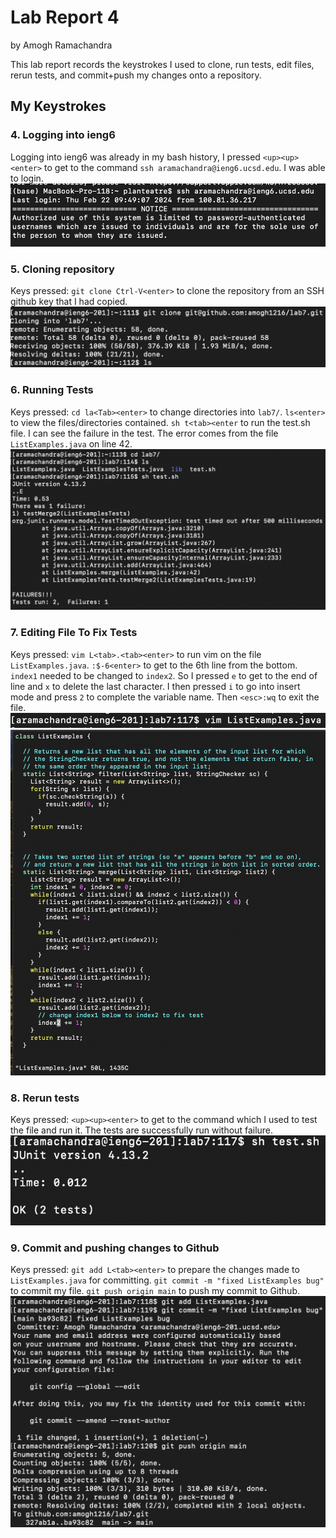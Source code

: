 # Lab Report 4
by Amogh Ramachandra

This lab report records the keystrokes I used to clone, run tests, edit files, rerun tests, and commit+push my changes onto a repository.

## My Keystrokes

### 4. Logging into ieng6
Logging into ieng6 was already in my bash history, I pressed `<up><up><enter>` to get to the command `ssh aramachandra@ieng6.ucsd.edu`. I was able to login.
![Image](lab4media/ieng6-login.png)

### 5. Cloning repository
Keys pressed: `git clone Ctrl-V<enter>` to clone the repository from an SSH github key that I had copied.
![Image](lab4media/git-clone.png)

### 6. Running Tests
Keys pressed: `cd la<Tab><enter>` to change directories into `lab7/`. `ls<enter>` to view the files/directories contained. `sh t<tab><enter` to run the test.sh file. I can see the failure in the test. The error comes from the file `ListExamples.java` on line 42.
![Image](lab4media/run-tests.png)

### 7. Editing File To Fix Tests
Keys pressed: `vim L<tab>.<tab><enter>` to run vim on the file `ListExamples.java`. `:$-6<enter>` to get to the 6th line from the bottom. `index1` needed to be changed to `index2`. So I pressed `e` to get to the end of line and `x` to delete the last character. I then pressed `i` to go into insert mode and press `2` to complete the variable name. Then `<esc>:wq` to exit the file.
![Image](lab4media/edit-file-1.png)
![Image](lab4media/edit-file-2.png)

### 8. Rerun tests
Keys pressed: `<up><up><enter>` to get to the command which I used to test the file and run it. The tests are successfully run without failure.
![Image](lab4media/rerun-test.png)

### 9. Commit and pushing changes to Github
Keys pressed: `git add L<tab><enter>` to prepare the changes made to `ListExamples.java` for committing. `git commit -m "fixed ListExamples bug"` to commit my file. `git push origin main` to push my commit to Github.
![Image](lab4media/commit-and-push.png)
